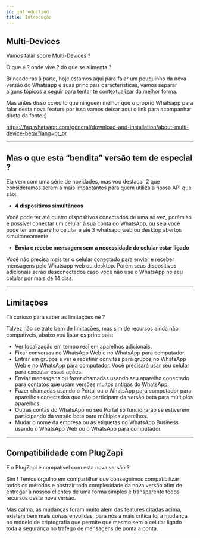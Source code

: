 ```yaml
---
id: introduction
title: Introdução
---
```


## Multi-Devices

Vamos falar sobre Multi-Devices ?

O que é ? onde vive ? do que se alimenta ?

Brincadeiras à parte, hoje estamos aqui para falar um pouquinho da nova versão do Whatsapp e suas principais características, vamos separar alguns tópicos a seguir para tentar te contextualizar da melhor forma.

Mas antes disso ccredito que ninguem melhor que o proprio Whatsapp para falar desta nova feature por isso vamos deixar aqui o link para acompanhar direto da fonte :)

https://faq.whatsapp.com/general/download-and-installation/about-multi-device-beta/?lang=pt_br

---

## Mas o que esta “bendita” versão tem de especial ?

Ela vem com uma série de novidades, mas vou destacar 2 que consideramos serem a mais impactantes para quem utiliza a nossa API que são:

- **4 dispositivos simultâneos**

Você pode ter até quatro dispositivos conectados de uma só vez, porém só é possível conectar um celular à sua conta do WhatsApp, ou seja você pode ter um aparelho celular e até 3 whatsapp web ou desktop abertos simultaneamente.

- **Envia e recebe mensagem sem a necessidade do celular estar ligado**

Você não precisa mais ter o celular conectado para enviar e receber mensagens pelo Whatsapp web ou desktop. Porém seus dispositivos adicionais serão desconectados caso você não use o WhatsApp no seu celular por mais de 14 dias.

---

## Limitações

Tá curioso para saber as limitações né ?

Talvez não se trate bem de limitações, mas sim de recursos ainda não compatíveis, abaixo vou listar os principais:

- Ver localização em tempo real em aparelhos adicionais.
- Fixar conversas no WhatsApp Web e no WhatsApp para computador.
- Entrar em grupos e ver e redefinir convites para grupos no WhatsApp Web e no WhatsApp para computador. Você precisará usar seu celular para executar essas ações.
- Enviar mensagens ou fazer chamadas usando seu aparelho conectado para contatos que usam versões muitos antigas do WhatsApp.
- Fazer chamadas usando o Portal ou o WhatsApp para computador para aparelhos conectados que não participam da versão beta para múltiplos aparelhos.
- Outras contas do WhatsApp no seu Portal só funcionarão se estiverem participando da versão beta para múltiplos aparelhos.
- Mudar o nome da empresa ou as etiquetas no WhatsApp Business usando o WhatsApp Web ou o WhatsApp para computador.

---

## Compatibilidade com PlugZapi

E o PlugZapi é compatível com esta nova versão ?

Sim ! Temos orgulho em compartilhar que conseguimos compatibilizar todos os métodos e abstrair toda complexidade da nova versão afim de entregar à nossos clientes de uma forma simples e transparente todos recursos desta nova versão.

Mas calma, as mudanças foram muito além das features citadas acima, existem bem mais coisas envolidas, para nós a mais critica foi a mudança no modelo de criptografia que permite que mesmo sem o celular ligado toda a segurança no trafego de mensagens de ponta a ponta.

